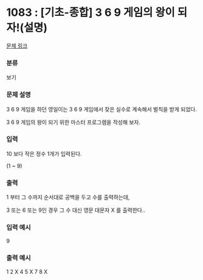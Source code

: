 # 1083 : [기초-종합] 3 6 9 게임의 왕이 되자!(설명)

[문제 링크](https://www.codeup.kr/problem.php?id=1083)

### 분류

보기

### 문제 설명

<p>3 6 9 게임을 하던 영일이는 3 6 9 게임에서 잦은 실수로 계속해서 벌칙을 받게 되었다.</p>
<p>3 6 9 게임의 왕이 되기 위한 마스터 프로그램을 작성해 보자.</p>




### 입력

<p>10 보다 작은 정수 1개가 입력된다.</p>
<p>(1 ~ 9)</p>



### 출력

<p>1 부터 그 수까지 순서대로 공백을 두고 수를 출력하는데,</p>
<p>3 또는 6 또는 9인 경우 그 수 대신 영문 대문자 X 를 출력한다..</p>


### 입력 예시

<p>9</p>

### 출력 예시

<p>1 2 X 4 5 X 7 8 X</p>

